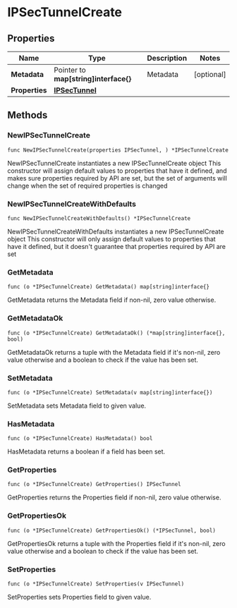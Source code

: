 # IPSecTunnelCreate

## Properties

|Name | Type | Description | Notes|
|------------ | ------------- | ------------- | -------------|
|**Metadata** | Pointer to **map[string]interface{}** | Metadata | [optional] |
|**Properties** | [**IPSecTunnel**](IPSecTunnel.md) |  | |

## Methods

### NewIPSecTunnelCreate

`func NewIPSecTunnelCreate(properties IPSecTunnel, ) *IPSecTunnelCreate`

NewIPSecTunnelCreate instantiates a new IPSecTunnelCreate object
This constructor will assign default values to properties that have it defined,
and makes sure properties required by API are set, but the set of arguments
will change when the set of required properties is changed

### NewIPSecTunnelCreateWithDefaults

`func NewIPSecTunnelCreateWithDefaults() *IPSecTunnelCreate`

NewIPSecTunnelCreateWithDefaults instantiates a new IPSecTunnelCreate object
This constructor will only assign default values to properties that have it defined,
but it doesn't guarantee that properties required by API are set

### GetMetadata

`func (o *IPSecTunnelCreate) GetMetadata() map[string]interface{}`

GetMetadata returns the Metadata field if non-nil, zero value otherwise.

### GetMetadataOk

`func (o *IPSecTunnelCreate) GetMetadataOk() (*map[string]interface{}, bool)`

GetMetadataOk returns a tuple with the Metadata field if it's non-nil, zero value otherwise
and a boolean to check if the value has been set.

### SetMetadata

`func (o *IPSecTunnelCreate) SetMetadata(v map[string]interface{})`

SetMetadata sets Metadata field to given value.

### HasMetadata

`func (o *IPSecTunnelCreate) HasMetadata() bool`

HasMetadata returns a boolean if a field has been set.

### GetProperties

`func (o *IPSecTunnelCreate) GetProperties() IPSecTunnel`

GetProperties returns the Properties field if non-nil, zero value otherwise.

### GetPropertiesOk

`func (o *IPSecTunnelCreate) GetPropertiesOk() (*IPSecTunnel, bool)`

GetPropertiesOk returns a tuple with the Properties field if it's non-nil, zero value otherwise
and a boolean to check if the value has been set.

### SetProperties

`func (o *IPSecTunnelCreate) SetProperties(v IPSecTunnel)`

SetProperties sets Properties field to given value.



